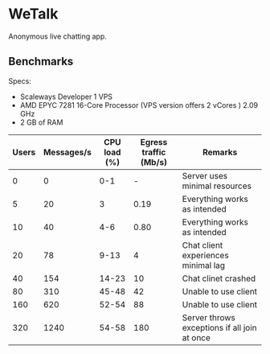 # WeTalk
Anonymous live chatting app.

## Benchmarks
Specs:
- Scaleways Developer 1 VPS
- AMD EPYC 7281 16-Core Processor (VPS version offers 2 vCores ) 2.09 GHz
- 2 GB of RAM

| Users | Messages/s | CPU load (%) | Egress traffic (Mb/s) | Remarks |
| ------ | ------ | ------ | ------ | ------ |
| 0 | 0 | 0-1 | - | Server uses minimal resources
| 5 | 20 | 3 | 0.19 | Everything works as intended
| 10 | 40 | 4-6 | 0.80 | Everything works as intended
| 20 | 78 | 9-13 | 4 | Chat client experiences minimal lag 
| 40 | 154 | 14-23 | 10 | Chat clinet crashed
| 80 | 310 | 45-48 | 42 | Unable to use client
| 160 | 620 | 52-54 | 88 | Unable to use client
| 320 | 1240 | 54-58 | 180 | Server throws exceptions if all join at once


